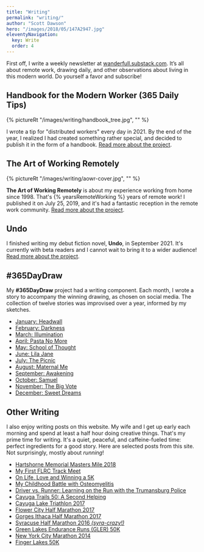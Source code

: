 ```yaml
---
title: "Writing"
permalink: "writing/"
author: "Scott Dawson"
hero: "/images/2018/05/147A2947.jpg"
eleventyNavigation:
  key: Write
  order: 4
---
```


First off, I write a weekly newsletter at [wanderfull.substack.com](https://wanderfull.substack.com/). It’s all about remote work, drawing daily, and other observations about living in this modern world. Do yourself a favor and subscribe!

## Handbook for the Modern Worker (365 Daily Tips)

{% pictureRt "/images/writing/handbook_tree.jpg", "" %}

I wrote a tip for "distributed workers" every day in 2021. By the end of the year, I realized I had created something rather special, and decided to publish it in the form of a handbook.
[Read more about the project](/writing/handbook/).

## The Art of Working Remotely

{% pictureRt "/images/writing/aowr-cover.jpg", "" %}

**The Art of Working Remotely** is about my experience working from home since 1998. That's {% yearsRemoteWorking %} years of remote work! I published it on July 25, 2019, and it's had a fantastic reception in the remote work community.
[Read more about the project](/writing/aowr/).

## Undo

I finished writing my debut fiction novel, **Undo**, in September 2021. It's currently with beta readers and I cannot wait to bring it to a wider audience!
[Read more about the project](/writing/undo/).

## #365DayDraw

My **#365DayDraw** project had a writing component. Each month, I wrote a story to accompany the winning drawing, as chosen on social media. The collection of twelve stories was improvised over a year, informed by my sketches.

- [January: Headwall](https://365daydraw.netlify.app/1/story)
- [February: Darkness](https://365daydraw.netlify.app/2/story)
- [March: Illumination](https://365daydraw.netlify.app/3/story)
- [April: Pasta No More](https://365daydraw.netlify.app/4/story)
- [May: School of Thought](https://365daydraw.netlify.app/5/story)
- [June: Lila Jane](https://365daydraw.netlify.app/6/story)
- [July: The Picnic](https://365daydraw.netlify.app/7/story)
- [August: Maternal Me](https://365daydraw.netlify.app/8/story)
- [September: Awakening](https://365daydraw.netlify.app/9/story)
- [October: Samuel](https://365daydraw.netlify.app/10/story)
- [November: The Big Vote](https://365daydraw.netlify.app/11/story)
- [December: Sweet Dreams](https://365daydraw.netlify.app/12/story)

## Other Writing

I also enjoy writing posts on this website. My wife and I get up early each morning and spend at least a half hour doing creative things. That's my prime time for writing. It's a quiet, peaceful, and caffeine-fueled time: perfect ingredients for a good story. Here are selected posts from this site. Not surprisingly, mostly about _running_!

- [Hartshorne Memorial Masters Mile 2018](/hartshorne-memorial-masters-mile-2018/)
- [My First FLRC Track Meet](/first-flrc-track-meet/)
- [On Life, Love and Winning a 5K](/life-love-winning-chris-bond-5k/)
- [My Childhood Battle with Osteomyelitis](/my-childhood-battle-with-osteomyelitis/)
- [Driver vs. Runner: Learning on the Run with the Trumansburg Police](/driver-vs-runner-learning-on-the-run-with-the-trumansburg-police/)
- [Cayuga Trails 50: A Second Helping](/cayuga-trails-50-2017/)
- [Cayuga Lake Triathlon 2017](/cayuga-lake-triathlon-2017/)
- [Flower City Half Marathon 2017](/flower-city-half-marathon-2017/)
- [Gorges Ithaca Half Marathon 2017](/gorges-ithaca-half-marathon-2017/)
- [Syracuse Half Marathon 2016 _(syra-crazy!)_](/syracuse-half-marathon-2016/)
- [Green Lakes Endurance Runs (GLER) 50K](/green-lakes-endurance-runs-gler-50k-2017/)
- [New York City Marathon 2014](/new-york-city-marathon/)
- [Finger Lakes 50K](/finger-lakes-50k/)
